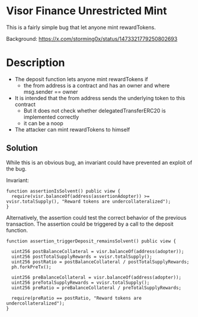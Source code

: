 # Visor Finance Unrestricted Mint

This is a fairly simple bug that let anyone mint rewardTokens.

Background: <https://x.com/storming0x/status/1473321779250802693>

# Description

- The deposit function lets anyone mint rewardTokens if
  - the from address is a contract and has an owner and where msg.sender == owner
- It is intended that the from address sends the underlying token to this contract
  - But it does not check whether delegatedTransferERC20 is implemented correctly
  - it can be a noop
- The attacker can mint rewardTokens to himself

## Solution

While this is an obvious bug, an invariant could have prevented an exploit of the bug.

Invariant:

```solidity
function assertionIsSolvent() public view {
  require(visr.balanceOf(address(assertionAdopter)) >= vvisr.totalSupply(), "Reward tokens are undercollateralized");
}
```

Alternatively, the assertion could test the correct behavior of the previous transaction.
The assertion could be triggered by a call to the deposit function.

```solidity
function assertion_triggerDeposit_remainsSolvent() public view {

  uint256 postBalanceCollateral = visr.balanceOf(address(adopter));
  uint256 postTotalSupplyRewards = vvisr.totalSupply();
  uint256 postRatio = postBalanceCollateral / postTotalSupplyRewards;
  ph.forkPreTx();

  uint256 preBalanceCollateral = visr.balanceOf(address(adopter));
  uint256 preTotalSupplyRewards = vvisr.totalSupply();
  uint256 preRatio = preBalanceCollateral / preTotalSupplyRewards;

  require(preRatio == postRatio, "Reward tokens are undercollateralized");
}
```
